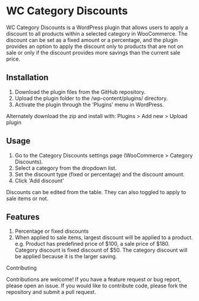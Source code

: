 # WC Category Discounts

WC Category Discounts is a WordPress plugin that allows users to apply a discount to all products within a selected category in WooCommerce. The discount can be set as a fixed amount or a percentage, and the plugin provides an option to apply the discount only to products that are not on sale or only if the discount provides more savings than the current sale price.

## Installation

1. Download the plugin files from the GitHub repository.
2. Upload the plugin folder to the /wp-content/plugins/ directory.
3. Activate the plugin through the 'Plugins' menu in WordPress.

Alternately download the zip and install with: Plugins > Add new > Upload plugin

## Usage

1. Go to the Category Discounts settings page (WooCommerce > Category Discounts).
2. Select a category from the dropdown list.
3. Set the discount type (fixed or percentage) and the discount amount.
4. Click 'Add discount'

Discounts can be edited from the table. They can also toggled to apply to sale items or not.

## Features

1. Percentage or fixed discounts
2. When applied to sale items, largest discount will be applied to a product. e.g. Product has predefined price of $100, a sale price of $180. Category discount is fixed discount of $50. The category discount will be applied because it is the larger saving.

Contributing

Contributions are welcome! If you have a feature request or bug report, please open an issue. If you would like to contribute code, please fork the repository and submit a pull request.